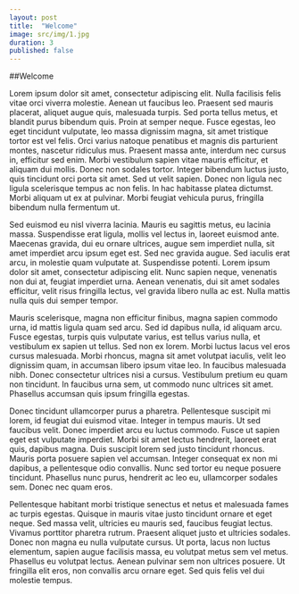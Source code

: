 ```yaml
---
layout: post
title:  "Welcome"
image: src/img/1.jpg
duration: 3
published: false
---
```


##Welcome

Lorem ipsum dolor sit amet, consectetur adipiscing elit. Nulla facilisis felis vitae orci viverra molestie. Aenean ut faucibus leo. Praesent sed mauris placerat, aliquet augue quis, malesuada turpis. Sed porta tellus metus, et blandit purus bibendum quis. Proin at semper neque. Fusce egestas, leo eget tincidunt vulputate, leo massa dignissim magna, sit amet tristique tortor est vel felis. Orci varius natoque penatibus et magnis dis parturient montes, nascetur ridiculus mus. Praesent massa ante, interdum nec cursus in, efficitur sed enim. Morbi vestibulum sapien vitae mauris efficitur, et aliquam dui mollis. Donec non sodales tortor. Integer bibendum luctus justo, quis tincidunt orci porta sit amet. Sed ut velit sapien. Donec non ligula nec ligula scelerisque tempus ac non felis. In hac habitasse platea dictumst. Morbi aliquam ut ex at pulvinar. Morbi feugiat vehicula purus, fringilla bibendum nulla fermentum ut.

Sed euismod eu nisl viverra lacinia. Mauris eu sagittis metus, eu lacinia massa. Suspendisse erat ligula, mollis vel lectus in, laoreet euismod ante. Maecenas gravida, dui eu ornare ultrices, augue sem imperdiet nulla, sit amet imperdiet arcu ipsum eget est. Sed nec gravida augue. Sed iaculis erat arcu, in molestie quam vulputate at. Suspendisse potenti. Lorem ipsum dolor sit amet, consectetur adipiscing elit. Nunc sapien neque, venenatis non dui at, feugiat imperdiet urna. Aenean venenatis, dui sit amet sodales efficitur, velit risus fringilla lectus, vel gravida libero nulla ac est. Nulla mattis nulla quis dui semper tempor.

Mauris scelerisque, magna non efficitur finibus, magna sapien commodo urna, id mattis ligula quam sed arcu. Sed id dapibus nulla, id aliquam arcu. Fusce egestas, turpis quis vulputate varius, est tellus varius nulla, et vestibulum ex sapien ut tellus. Sed non ex lorem. Morbi luctus lacus vel eros cursus malesuada. Morbi rhoncus, magna sit amet volutpat iaculis, velit leo dignissim quam, in accumsan libero ipsum vitae leo. In faucibus malesuada nibh. Donec consectetur ultrices nisi a cursus. Vestibulum pretium eu quam non tincidunt. In faucibus urna sem, ut commodo nunc ultrices sit amet. Phasellus accumsan quis ipsum fringilla egestas.

Donec tincidunt ullamcorper purus a pharetra. Pellentesque suscipit mi lorem, id feugiat dui euismod vitae. Integer in tempus mauris. Ut sed faucibus velit. Donec imperdiet arcu eu luctus commodo. Fusce ut sapien eget est vulputate imperdiet. Morbi sit amet lectus hendrerit, laoreet erat quis, dapibus magna. Duis suscipit lorem sed justo tincidunt rhoncus. Mauris porta posuere sapien vel accumsan. Integer consequat ex non mi dapibus, a pellentesque odio convallis. Nunc sed tortor eu neque posuere tincidunt. Phasellus nunc purus, hendrerit ac leo eu, ullamcorper sodales sem. Donec nec quam eros.

Pellentesque habitant morbi tristique senectus et netus et malesuada fames ac turpis egestas. Quisque in mauris vitae justo tincidunt ornare et eget neque. Sed massa velit, ultricies eu mauris sed, faucibus feugiat lectus. Vivamus porttitor pharetra rutrum. Praesent aliquet justo et ultricies sodales. Donec non magna eu nulla vulputate cursus. Ut porta, lacus non luctus elementum, sapien augue facilisis massa, eu volutpat metus sem vel metus. Phasellus eu volutpat lectus. Aenean pulvinar sem non ultrices posuere. Ut fringilla elit eros, non convallis arcu ornare eget. Sed quis felis vel dui molestie tempus.